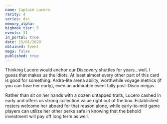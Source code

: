```yaml
---
name: Captain Lucero
rarity: 4
series: dsc
memory_alpha:
bigbook_tier: 5
events: 31
in_portal: true
date: 15/01/2020
obtained: Event
mega: false
published: true
---
```


Thinking Lucero would anchor our Discovery shuttles for years...well, I guess that makes us the idiots. At least almost every other part of this card is good for something. Ardra-lite arena ability, worthwhile voyage metrics (if you can fuse her early), even an admirable event tally post-Disco megas.

Rather than sit on her hands with a dozen untapped traits, Lucero cashed in early and offers us strong collection value right out of the box. Established rosters welcome her aboard for that reason alone, while early-to-mid game players can utilize her other perks safe in knowing that the behold investment will pay off long term as well.
